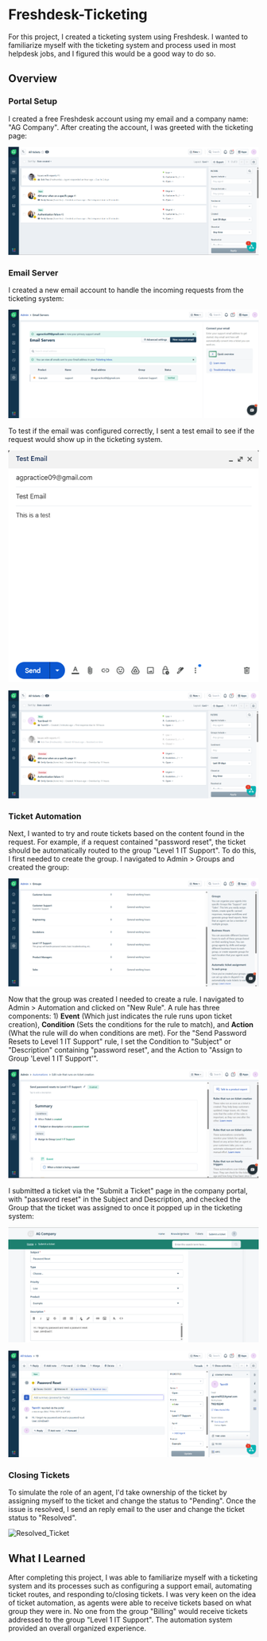 # Freshdesk-Ticketing
For this project, I created a ticketing system using Freshdesk. I wanted to familiarize myself with the ticketing system and process used in most helpdesk jobs, and I figured this would be a good way to do so.

## Overview

### Portal Setup
I created a free Freshdesk account using my email and a company name: "AG Company". After creating the account, I was greeted with the ticketing page:

![Ticket_Dashboard](/images/Ticket_Dashboard.png)

### Email Server
I created a new email account to handle the incoming requests from the ticketing system: 

![Support Email](/images/Support_Email.png)

To test if the email was configured correctly, I sent a test email to see if the request would show up in the ticketing system. 

![Test_Email](/images/Test_Email.png)

![Test_Email_Success](/images/Test_Email_Success.png)

### Ticket Automation
Next, I wanted to try and route tickets based on the content found in the request. For example, if a request contained "password reset", the ticket should be automatically routed to the group "Level 1 IT Support". To do this, I first needed to create the group. I navigated to Admin > Groups and created the group:

![Group_Creation](/images/Group_Creation.png)

Now that the group was created I needed to create a rule. I navigated to Admin > Automation and clicked on "New Rule". A rule has three components: 1) **Event** (Which just indicates the rule runs upon ticket creation), **Condition** (Sets the conditions for the rule to match), and **Action** (What the rule will do when conditions are met). For the "Send Password Resets to Level 1 IT Support" rule, I set the Condition to "Subject" or "Description" containing "password reset", and the Action to "Assign to Group 'Level 1 IT Support'".

![Password_Reset_Rule](/images/Password_Reset_Rule.png)

I submitted a ticket via the "Submit a Ticket" page in the company portal, with "password reset" in the Subject and Description, and checked the Group that the ticket was assigned to once it popped up in the ticketing system:

![Submit_A_Ticket](/images/Submit_A_Ticket.png)

![Group_Rule_Success](/images/Group_Rule_Success.png)

### Closing Tickets
To simulate the role of an agent, I'd take ownership of the ticket by assigning myself to the ticket and change the status to "Pending". Once the issue is resolved, I send an reply email to the user and change the ticket status to "Resolved".

![Resolved_Ticket](/images/Reseolved_Ticket.png)

## What I Learned
After completing this project, I was able to familiarize myself with a ticketing system and its processes such as configuring a support email, automating ticket routes, and responding to/closing tickets. I was very keen on the idea of ticket automation, as agents were able to receive tickets based on what group they were in. No one from the group "Billing" would receive tickets addressed to the group "Level 1 IT Support". The automation system provided an overall organized experience.
